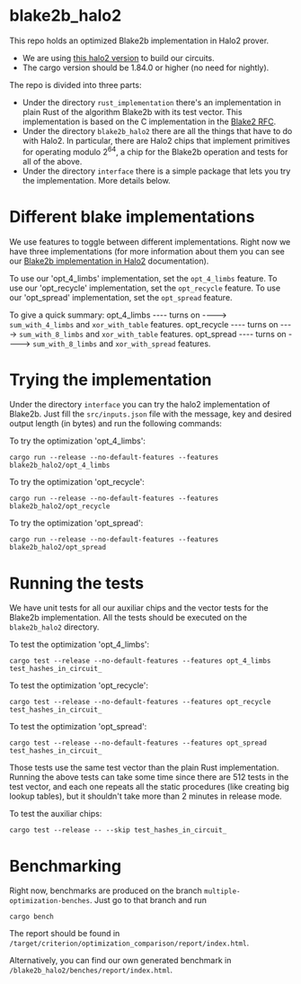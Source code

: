 # blake2b_halo2
This repo holds an optimized Blake2b implementation in Halo2 prover.

* We are using [this halo2 version](https://github.com/input-output-hk/halo2) to build our circuits.
* The cargo version should be 1.84.0 or higher (no need for nightly).

The repo is divided into three parts:
* Under the directory ```rust_implementation``` there's an implementation in plain Rust of the algorithm Blake2b with its test vector. This implementation is based on the C implementation in the [Blake2 RFC](https://datatracker.ietf.org/doc/html/rfc7693.html).
* Under the directory ```blake2b_halo2``` there are all the things that have to do with Halo2. In particular, there are Halo2 chips that implement primitives for operating modulo $2^{64}$, a chip for the Blake2b operation and tests for all of the above.
* Under the directory ```interface``` there is a simple package that lets you try the implementation. More details below.   


# Different blake implementations

We use features to toggle between different implementations. Right now we have three implementations (for more information about them you can see our [Blake2b implementation in Halo2](https://hackmd.io/@BjOWve_hTxGZidE1ii0HJg/HkVu20JFkx) documentation).

To use our 'opt_4_limbs' implementation, set the `opt_4_limbs` feature.
To use our 'opt_recycle' implementation, set the `opt_recycle` feature.
To use our 'opt_spread' implementation, set the `opt_spread` feature.

To give a quick summary:
opt_4_limbs ---- turns on ----> `sum_with_4_limbs` and `xor_with_table` features.
opt_recycle ---- turns on ----> `sum_with_8_limbs` and `xor_with_table` features.
opt_spread  ---- turns on ----> `sum_with_8_limbs` and `xor_with_spread` features.

# Trying the implementation
Under the directory ```interface``` you can try the halo2 implementation of Blake2b.
Just fill the ```src/inputs.json``` file with the message, key and desired output length (in bytes) and run the following commands:

To try the optimization 'opt_4_limbs': 

```cargo run --release --no-default-features --features blake2b_halo2/opt_4_limbs```

To try the optimization 'opt_recycle':

```cargo run --release --no-default-features --features blake2b_halo2/opt_recycle```

To try the optimization 'opt_spread':

```cargo run --release --no-default-features --features blake2b_halo2/opt_spread```


# Running the tests

We have unit tests for all our auxiliar chips and the vector tests for the Blake2b implementation. All the tests should be executed on the ```blake2b_halo2``` directory.

To test the optimization 'opt_4_limbs':

```cargo test --release --no-default-features --features opt_4_limbs test_hashes_in_circuit_```

To test the optimization 'opt_recycle':

```cargo test --release --no-default-features --features opt_recycle test_hashes_in_circuit_```

To test the optimization 'opt_spread':

```cargo test --release --no-default-features --features opt_spread test_hashes_in_circuit_```


Those tests use the same test vector than the plain Rust implementation. Running the above tests can take some time since there are 512 tests in the test vector, and each one repeats all the static procedures (like creating big lookup tables), but it shouldn't take more than 2 minutes in release mode.

To test the auxiliar chips:

```cargo test --release -- --skip test_hashes_in_circuit_```

# Benchmarking
Right now, benchmarks are produced on the branch ```multiple-optimization-benches```. Just go to that branch and run 

```cargo bench```

The report should be found in ```/target/criterion/optimization_comparison/report/index.html```. 

Alternatively, you can find our own generated benchmark in ```/blake2b_halo2/benches/report/index.html```. 